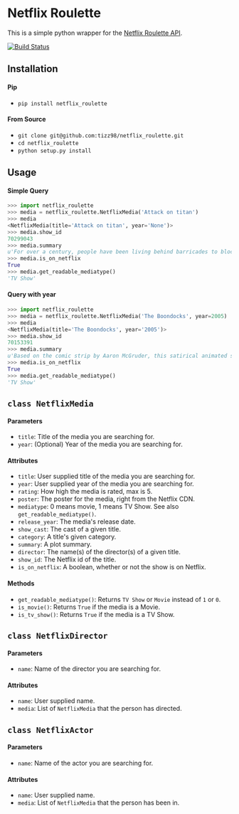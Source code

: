 # Netflix Roulette
This is a simple python wrapper for the [Netflix Roulette API](http://netflixroulette.net/api/).

[![Build Status](https://travis-ci.org/tizz98/netflix_roulette.svg?branch=master)](https://travis-ci.org/tizz98/netflix_roulette)

## Installation
#### Pip
- `pip install netflix_roulette`

#### From Source
- `git clone git@github.com:tizz98/netflix_roulette.git`
- `cd netflix_roulette`
- `python setup.py install`

## Usage
#### Simple Query
```python
>>> import netflix_roulette
>>> media = netflix_roulette.NetflixMedia('Attack on titan')
>>> media
<NetflixMedia(title='Attack on titan', year='None')>
>>> media.show_id
70299043
>>> media.summary
u'For over a century, people have been living behind barricades to block out the giant Titans that threaten to destroy the human race. When a Titan destroys his hometown, young Eren Yeager becomes determined to fight back.'
>>> media.is_on_netflix
True
>>> media.get_readable_mediatype()
'TV Show'
```

#### Query with year
```python
>>> import netflix_roulette
>>> media = netflix_roulette.NetflixMedia('The Boondocks', year=2005)
>>> media
<NetflixMedia(title='The Boondocks', year='2005')>
>>> media.show_id
70153391
>>> media.summary
u'Based on the comic strip by Aaron McGruder, this satirical animated series follows the socially conscious misadventures of Huey Freeman, a preternaturally smart 10-year-old who relocates from inner-city Chicago to the suburbs.'
>>> media.is_on_netflix
True
>>> media.get_readable_mediatype()
'TV Show'
```

## `class NetflixMedia`

#### Parameters
- `title`: Title of the media you are searching for.
- `year`: (Optional) Year of the media you are searching for.

#### Attributes
- `title`: User supplied title of the media you are searching for.
- `year`: User supplied year of the media you are searching for.
- `rating`: How high the media is rated, max is 5.
- `poster`: The poster for the media, right from the Netflix CDN.
- `mediatype`: 0 means movie, 1 means TV Show. See also `get_readable_mediatype()`.
- `release_year`: The media's release date.
- `show_cast`: The cast of a given title.
- `category`: A title's given category.
- `summary`: A plot summary.
- `director`: The name(s) of the director(s) of a given title.
- `show_id`: The Netflix id of the title.
- `is_on_netflix`: A boolean, whether or not the show is on Netflix.

#### Methods
- `get_readable_mediatype()`: Returns `TV Show` or `Movie` instead of `1` or `0`.
- `is_movie()`: Returns `True` if the media is a Movie.
- `is_tv_show()`: Returns `True` if the media is a TV Show.


## `class NetflixDirector`

#### Parameters
- `name`: Name of the director you are searching for.

#### Attributes
- `name`: User supplied name.
- `media`: List of `NetflixMedia` that the person has directed.


## `class NetflixActor`

#### Parameters
- `name`: Name of the actor you are searching for.

#### Attributes
- `name`: User supplied name.
- `media`: List of `NetflixMedia` that the person has been in.
